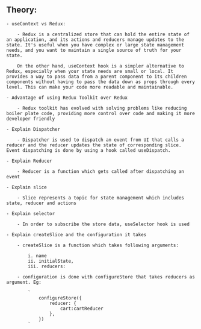 ## Theory:

    - useContext vs Redux:

    	- Redux is a centralized store that can hold the entire state of an application, and its actions and reducers manage updates to the state. It's useful when you have complex or large state management needs, and you want to maintain a single source of truth for your state.

		On the other hand, useContext hook is a simpler alternative to Redux, especially when your state needs are small or local. It provides a way to pass data from a parent component to its children components without having to pass the data down as props through every level. This can make your code more readable and maintainable.
	
	- Advantage of using Redux Toolkit over Redux
		
		- Redux toolkit has evolved with solving problems like reducing boiler plate code, providing more control over code and making it more developer friendly 
	
	- Explain Dispatcher
		
		- Dispatcher is used to dispatch an event from UI that calls a reducer and the reducer updates the state of corresponding slice. Event dispatching is done by using a hook called useDispatch.
	
	- Explain Reducer
		
		- Reducer is a function which gets called after dispatching an event

	- Explain slice
		
		- Slice represents a topic for state management which includes state, reducer and actions
	
	- Explain selector
		
		- In order to subscribe the store data, useSelector hook is used
	
	- Explain createSlice and the configuration it takes
		
		- createSlice is a function which takes following arguments:
		
			i. name
    		ii. initialState,
    		iii. reducers:

		- configuration is done with configureStore that takes reducers as argument. Eg:
			
			`
				configureStore({
					reducer: {
						cart:cartReducer
					},
				})
			`
